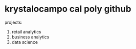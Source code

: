 # krystalocampo cal poly github
projects: 

1. retail analytics
2. business analytics
3. data science 

